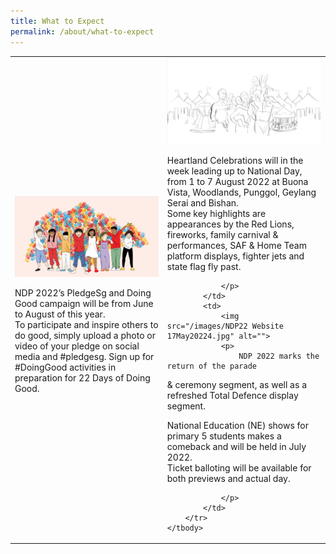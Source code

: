 ```yaml
---
title: What to Expect
permalink: /about/what-to-expect
---
```




<table>
    <tbody>
        <tr>
            <td>
                <img src="/images/NDP22 Website 17May20222.jpg" alt="">
                <p>NDP 2022’s PledgeSg and Doing Good
                    campaign will be from June to August of this
                    year.
                    <br>
                    To participate and inspire others to do good,
                    simply upload a photo or video of your
                    pledge on social media and #pledgesg.
                    Sign up for #DoingGood activities in
                    preparation for 22 Days of Doing Good.
                    </p>
            </td>
            <td>
                <img src="/images/NDP22 Website 17May20223.jpg" alt="">
                <p>
                    Heartland Celebrations will in the week
                    leading up to National Day, from 1 to 7
                    August 2022 at Buona Vista, Woodlands,
                    Punggol, Geylang Serai and Bishan.<br>
                    Some key highlights are appearances by
                    the Red Lions, fireworks, family carnival &
                    performances, SAF & Home Team platform
                    displays, fighter jets and state flag fly past. 

                </p>
            </td>
            <td>
                <img src="/images/NDP22 Website 17May20224.jpg" alt="">
                <p>
                    NDP 2022 marks the return of the parade
& ceremony segment, as well as a refreshed
Total Defence display segment. 
<br>

National Education (NE) shows for primary 5
students makes a comeback and will be held
in July 2022. 
<br>
Ticket balloting will be available for both
previews and actual day. 


                </p>
            </td>
        </tr>
    </tbody>
</table>